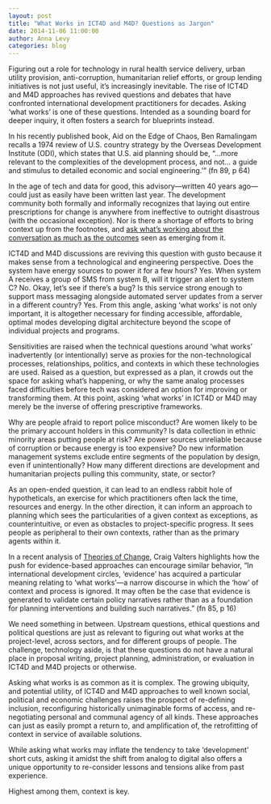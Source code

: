 ```yaml
---
layout: post
title: "What Works in ICT4D and M4D? Questions as Jargon"
date: 2014-11-06 11:00:00
author: Anna Levy
categories: blog
---
```


Figuring out a role for technology in rural health service delivery, urban utility provision, anti-corruption, humanitarian relief efforts, or group lending initiatives is not just useful, it’s increasingly inevitable. The rise of ICT4D and M4D approaches has revived questions and debates that have confronted international development practitioners for decades.  Asking ‘what works’ is one of these questions. Intended as a sounding board for deeper inquiry, it often fosters a search for blueprints instead.
 
In his recently published book, Aid on the Edge of Chaos, Ben Ramalingam recalls a 1974 review of U.S. country strategy by the Overseas Development Institute (ODI), which states that U.S. aid planning should be, “...more relevant to the complexities of the development process, and not... a guide and stimulus to detailed economic and social engineering.’” (fn 89, p 64)
 
In the age of tech and data for good, this advisory&mdash;written 40 years ago&mdash;could just as easily have been written last year.  The development community both formally and informally recognizes that laying out entire prescriptions for change is anywhere from ineffective to outright disastrous (with the occasional exception). Nor is there a shortage of efforts to bring context up from the footnotes, and [ask what’s working about the conversation as much as the outcomes](http://algoso.org) seen as emerging from it. 
 
ICT4D and M4D discussions are reviving this question with gusto because it makes sense from a technological and engineering perspective. Does the system have energy sources to power it for a few hours? Yes. When system A receives a group of SMS from system B, will it trigger an alert to system C? No.  Okay, let’s see if there’s a bug? Is this service strong enough to support mass messaging alongside automated server updates from a server in a different country? Yes. From this angle, asking ‘what works’ is not only important, it is altogether necessary for finding accessible, affordable, optimal modes developing digital architecture beyond the scope of individual projects and programs.
 
Sensitivities are raised when the technical questions around ‘what works’ inadvertently (or intentionally) serve as proxies for the non-technological processes, relationships, politics, and contexts in which these technologies are used. Raised as a question, but expressed as a plan, it crowds out the space for asking what’s happening, or why the same analog processes faced difficulties before tech was considered an option for improving or transforming them.  At this point, asking ‘what works’ in ICT4D or M4D may merely be the inverse of offering prescriptive frameworks.  
 
Why are people afraid to report police misconduct? Are women likely to be the primary account holders in this community? Is data collection in ethnic minority areas putting people at risk? Are power sources unreliable because of corruption or because energy is too expensive? Do new information management systems exclude entire segments of the population by design, even if unintentionally? How many different directions are development and humanitarian projects pulling this community, state, or sector?

As an open-ended question, it can lead to an endless rabbit hole of hypotheticals, an exercise for which practitioners often lack the time, resources and energy. In the other direction, it can inform an approach to planning which sees the particularities of a given context as exceptions, as counterintuitive, or even as obstacles to project-specific progress. It sees people as peripheral to their own contexts, rather than as the primary agents within it.  

In a recent analysis of [Theories of Change](http://blogs.lse.ac.uk/jsrp/2014/08/18/six-key-findings-on-the-use-of-theories-of-change-in-international-development/), Craig Valters highlights how the push for evidence-based approaches can encourage similar behavior, “In international development circles, ‘evidence’ has acquired a particular meaning relating to ‘what works’&mdash;a narrow discourse in which the ‘how’ of context and process is ignored. It may often be the case that evidence is generated to validate certain policy narratives rather than as a foundation for planning interventions and building such narratives.” (fn 85, p 16)  

We need something in between.  Upstream questions, ethical questions and political questions are just as relevant to figuring out what works at the project-level, across sectors, and for different groups of people.  The challenge, technology aside, is that these questions do not have a natural place in proposal writing, project planning, administration, or evaluation in ICT4D and M4D projects or otherwise.  
 
Asking what works is as common as it is complex. The growing ubiquity, and potential utility, of ICT4D and M4D approaches to well known social, political and economic challenges raises the prospect of re-defining inclusion, reconfiguring historically unimaginable forms of access, and re-negotiating personal and communal agency of all kinds. These approaches can just as easily prompt a return to, and amplification of, the retrofitting of context in service of available solutions.
 
While asking what works may inflate the tendency to take ‘development’ short cuts, asking it amidst the shift from analog to digital also offers a unique opportunity to re-consider lessons and tensions alike from past experience.  

Highest among them, context is key.
 

